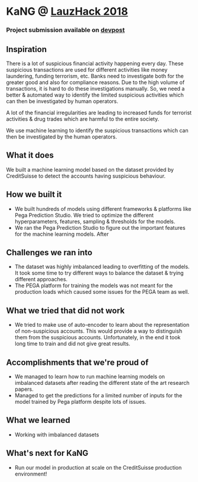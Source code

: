 # KaNG @ [LauzHack 2018](http://lauzhack.com/)
### Project submission available on [devpost](https://devpost.com/software/kang)

## Inspiration
There is a lot of suspicious financial activity happening every day. These suspicious transactions are used for different activities like money laundering, funding terrorism, etc. Banks need to investigate both for the greater good and also for compliance reasons. Due to the high volume of transactions, it is hard to do these investigations manually. So, we need a better & automated way to identify the limited suspicious activities which can then be investigated by human operators.

A lot of the financial irregularities are leading to increased funds for terrorist activities & drug trades which are harmful to the entire society. 

We use machine learning to identify the suspicious transactions which can then be investigated by the human operators. 

## What it does
We built a machine learning model based on the dataset provided by CreditSuisse to detect the accounts having suspicious behaviour.

## How we built it
* We built hundreds of models using different frameworks & platforms like Pega Prediction Studio. We tried to optimize the different hyperparameters, features, sampling & thresholds for the models. 
* We ran the Pega Prediction Studio to figure out the important features for the machine learning models. After

## Challenges we ran into
* The dataset was highly imbalanced leading to overfitting of the models. It took some time to try different ways to balance the dataset & trying different approaches. 
* The PEGA platform for training the models was not meant for the production loads which caused some issues for the PEGA team as well. 

## What we tried that did not work
* We tried to make use of auto-encoder to learn about the representation of non-suspicious accounts. This would provide a way to distinguish them from the suspicious accounts. Unfortunately, in the end it took long time to train and did not give great results.

## Accomplishments that we're proud of
* We managed to learn how to run machine learning models on imbalanced datasets after reading the different state of the art research papers.
* Managed to get the predictions for a limited number of inputs for the model trained by Pega platform despite lots of issues.

## What we learned
* Working with imbalanced datasets


## What's next for KaNG
* Run our model in production at scale on the CreditSuisse production environment!


